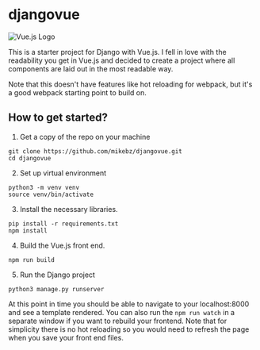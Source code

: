 # djangovue
![Vue.js Logo](https://github.com/mikebz/djangovue/raw/master/frontend/img/logo.png "Vue.js")

This is a starter project for Django with Vue.js.  I fell in love with the readability you get in Vue.js and 
decided to create a project where all components are laid out in the most readable way.

Note that this doesn't have features like hot reloading for webpack, but it's a good webpack starting point to build on.

## How to get started?
1. Get a copy of the repo on your machine
```
git clone https://github.com/mikebz/djangovue.git
cd djangovue
```

2. Set up virtual environment
```
python3 -m venv venv
source venv/bin/activate
```

3. Install the necessary libraries.
```
pip install -r requirements.txt
npm install
```

4. Build the Vue.js front end.
```
npm run build
```

5. Run the Django project
```
python3 manage.py runserver
```

At this point in time you should be able to navigate to your localhost:8000 and see a template rendered.  You can also run
the `npm run watch` in a separate window if you want to rebuild your frontend.  Note that for simplicity there is no hot
reloading so you would need to refresh the page when you save your front end files.
